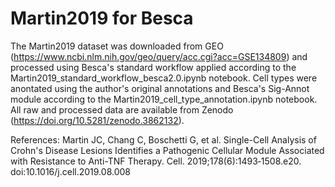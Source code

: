 # Martin2019 for Besca

The Martin2019 dataset was downloaded from GEO (https://www.ncbi.nlm.nih.gov/geo/query/acc.cgi?acc=GSE134809) and processed using Besca's standard workflow applied according to the Martin2019_standard_workflow_besca2.0.ipynb notebook. Cell types were anontated using the author's original annotations and Besca's Sig-Annot module according to the Martin2019_cell_type_annotation.ipynb notebook. All raw and processed data are available from Zenodo (https://doi.org/10.5281/zenodo.3862132).

References:
Martin JC, Chang C, Boschetti G, et al. Single-Cell Analysis of Crohn's Disease Lesions Identifies a Pathogenic Cellular Module Associated with Resistance to Anti-TNF Therapy. Cell. 2019;178(6):1493‐1508.e20. doi:10.1016/j.cell.2019.08.008
